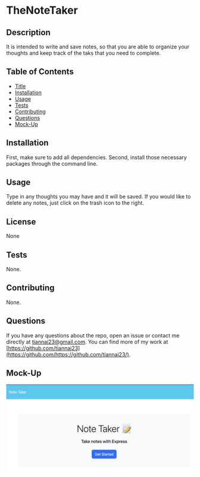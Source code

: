 # TheNoteTaker

## Description
It is intended to write and save notes, so that you are able to organize your thoughts and keep track of the taks that you need to complete.


## Table of Contents
- [Title](#title)
- [Installation](#installation)
- [Usage](#usage)
- [Tests](#tests)
- [Contributing](#contributing)
- [Questions](#questions)
- [Mock-Up](#mock-up)


## Installation
First, make sure to add all dependencies. Second, install those necessary packages through the command line.

## Usage
Type in any thoughts you may have and it will be saved. If you would like to delete any notes, just click on the trash icon to the right.

## License
None

## Tests
None.

## Contributing
None.

## Questions
If you have any questions about the repo, open an issue or contact me directly at tiannaj23@gmail.com. You can find more of my work at [https://github.com/tiannaj23](https://github.com/https://github.com/tiannaj23/).

## Mock-Up
![screen shot](./images/NoteTaker%20Large.jpeg)